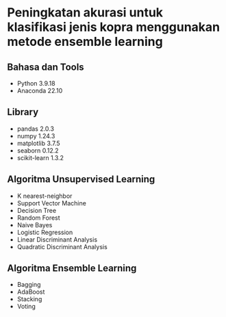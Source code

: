 # Peningkatan akurasi untuk klasifikasi jenis kopra menggunakan metode ensemble learning

## Bahasa dan Tools
- Python 3.9.18
- Anaconda 22.10

## Library 
- pandas 2.0.3
- numpy 1.24.3
- matplotlib 3.7.5
- seaborn 0.12.2
- scikit-learn 1.3.2

## Algoritma Unsupervised Learning
- K nearest-neighbor
- Support Vector Machine
- Decision Tree
- Random Forest
- Naive Bayes
- Logistic Regression
- Linear Discriminant Analysis
- Quadratic Discriminant Analysis

## Algoritma Ensemble Learning
- Bagging
- AdaBoost
- Stacking
- Voting